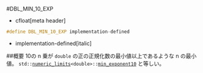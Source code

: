 #DBL_MIN_10_EXP
* cfloat[meta header]


```cpp
#define DBL_MIN_10_EXP implementation-defined
```
* implementation-defined[italic]

##概要
10の n 乗が `double` の正の正規化数の最小値以上であるような n の最小値。
`std::`[`numeric_limits`](/reference/limits/numeric_limits.md)`<double>::`[`min_exponent10`](/reference/limits/numeric_limits/min_exponent10.md) と等しい。
